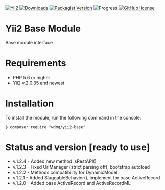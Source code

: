 [![Yii2](https://img.shields.io/badge/required-Yii2_v2.0.35-blue.svg)](https://packagist.org/packages/yiisoft/yii2)
[![Downloads](https://img.shields.io/packagist/dt/wdmg/yii2-base.svg)](https://packagist.org/packages/wdmg/yii2-base)
[![Packagist Version](https://img.shields.io/packagist/v/wdmg/yii2-base.svg)](https://packagist.org/packages/wdmg/yii2-base)
![Progress](https://img.shields.io/badge/progress-ready_to_use-green.svg)
[![GitHub license](https://img.shields.io/github/license/wdmg/yii2-base.svg)](https://github.com/wdmg/yii2-base/blob/master/LICENSE)

# Yii2 Base Module
Base module interface

# Requirements 
* PHP 5.6 or higher
* Yii2 v.2.0.35 and newest

# Installation
To install the module, run the following command in the console:

`$ composer require "wdmg/yii2-base"`

# Status and version [ready to use]
* v.1.2.4 - Added new method isRestAPI()
* v.1.2.3 - Fixed UrlManager (strict parsing off), bootstrap autoload
* v.1.2.2 - Methods compatibility for DynamicModel
* v.1.2.1 - Added SluggableBehavior(), implement for base ActiveRecord
* v.1.2.0 - Added base ActiveRecord and ActiveRecordML